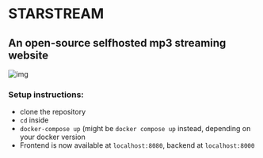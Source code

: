 # STARSTREAM
## An open-source selfhosted mp3 streaming website
![img](https://cdn.discordapp.com/attachments/663174968791662594/957791616909836328/unknown.png)

### Setup instructions:
- clone the repository
- `cd` inside
- `docker-compose up` (might be `docker compose up` instead, depending on your docker version
- Frontend is now available at `localhost:8080`, backend at `localhost:8000`
